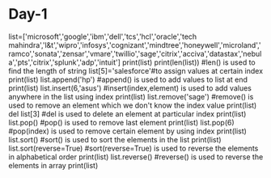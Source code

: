 # Day-1
list=['microsoft','google','ibm','dell','tcs','hcl','oracle','tech mahindra','l&t','wipro','infosys','cognizant','mindtree','honeywell','microland','ramco','sonata','zensar','vmare','twillio','sage','citrix','acciva','datastax','nebula','pts','citrix','splunk','adp','intuit']
print(list)
print(len(list)) #len() is used to find the length of string
list[5]='salesforce'#to assign values at certain index
print(list)
list.append('hp') #append() is used to add values to list at end
print(list)
list.insert(6,'asus') #insert(index,element) is used to add values anywhere in the list using index
print(list)
list.remove('sage') #remove() is used to remove an element which we don't know the index value
print(list)
del list[3] #del is used to delete an element at particular index
print(list)
list.pop() #pop() is used to remove last element
print(list)
list.pop(6) #pop(index) is used to remove certain element by using index
print(list)
list.sort() #sort() is used to sort the elements in the list
print(list)
list.sort(reverse=True) #sort(reverse=True) is used to reverse the elements in alphabetical order
print(list)
list.reverse() #reverse() is used to reverse the elements in array
print(list)
